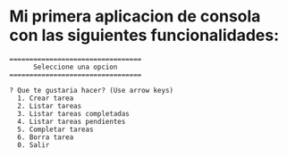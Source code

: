 #  Mi primera aplicacion de consola con las siguientes funcionalidades:

```
=================================
      Seleccione una opcion
=================================

? Que te gustaria hacer? (Use arrow keys)
  1. Crear tarea 
  2. Listar tareas 
  3. Listar tareas completadas 
  4. Listar tareas pendientes 
  5. Completar tareas 
  6. Borra tarea
  0. Salir

```